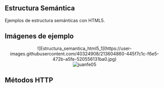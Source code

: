 ## Estructura Semántica

Ejemplos de estructura semánticas con HTML5.

## Imágenes de ejemplo

<div align="center">
  ![Estructura_semantica_html5_1](https://user-images.githubusercontent.com/40324908/213604860-445f7c1c-f6e5-472b-a5fe-520556131ba0.jpg)
</div>

<div align="center">
  <img align="center" src="https://user-images.githubusercontent.com/40324908/213604860-445f7c1c-f6e5-472b-a5fe-520556131ba0.jpg" alt="juanfe05" /></p>
</div>

## Métodos HTTP
